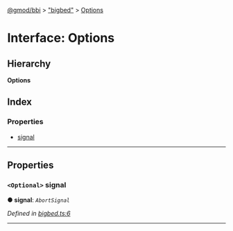 [@gmod/bbi](../README.md) > ["bigbed"](../modules/_bigbed_.md) > [Options](../interfaces/_bigbed_.options.md)

# Interface: Options

## Hierarchy

**Options**

## Index

### Properties

* [signal](_bigbed_.options.md#signal)

---

## Properties

<a id="signal"></a>

### `<Optional>` signal

**● signal**: *`AbortSignal`*

*Defined in [bigbed.ts:6](https://github.com/gmod/bbi-js/blob/27f8971/src/bigbed.ts#L6)*

___

